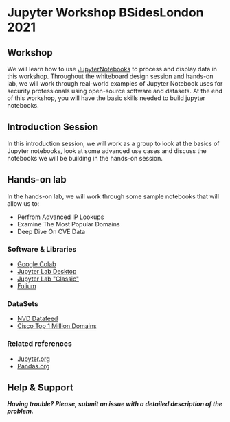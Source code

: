 # Jupyter Workshop BSidesLondon 2021

## Workshop

We will learn how to use [JupyterNotebooks](https://jupyter.org) to process and display data in this workshop. Throughout the whiteboard design session and hands-on lab, we will work through real-world examples of Jupyter Notebook uses for security professionals using open-source software and datasets. At the end of this workshop, you will have the basic skills needed to build jupyter notebooks.

## Introduction Session

In this introduction session, we will work as a group to look at the basics of Jupyter notebooks, look at some advanced use cases and discuss the notebooks we will be building in the hands-on session.

## Hands-on lab

In the hands-on lab,  we will work through some sample notebooks that will allow us to:

- Perfrom Advanced IP Lookups
- Examine The Most Popular Domains
- Deep Dive On CVE Data

### Software & Libraries

- [Google Colab](https://colab.research.google.com/)
- [Jupyter Lab Desktop](https://github.com/jupyterlab/jupyterlab-desktop)
- [Jupyter Lab "Classic"](https://jupyter.org/install)
- [Folium](https://python-visualization.github.io/folium/)

### DataSets

- [NVD Datafeed](https://nvd.nist.gov/vuln/data-feeds)
- [Cisco Top 1 Million Domains](http://s3-us-west-1.amazonaws.com/umbrella-static/index.html)

### Related references

- [Jupyter.org](https://jupyter.org/)
- [Pandas.org](https://pandas.pydata.org/)

## Help & Support

***Having trouble? Please, submit an issue with a detailed description of the problem.***
